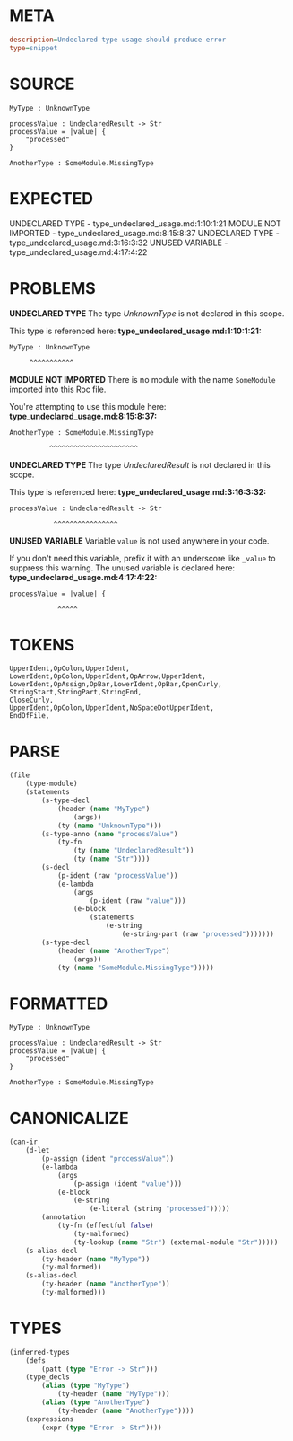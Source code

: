 # META
~~~ini
description=Undeclared type usage should produce error
type=snippet
~~~
# SOURCE
~~~roc
MyType : UnknownType

processValue : UndeclaredResult -> Str
processValue = |value| {
    "processed"
}

AnotherType : SomeModule.MissingType
~~~
# EXPECTED
UNDECLARED TYPE - type_undeclared_usage.md:1:10:1:21
MODULE NOT IMPORTED - type_undeclared_usage.md:8:15:8:37
UNDECLARED TYPE - type_undeclared_usage.md:3:16:3:32
UNUSED VARIABLE - type_undeclared_usage.md:4:17:4:22
# PROBLEMS
**UNDECLARED TYPE**
The type _UnknownType_ is not declared in this scope.

This type is referenced here:
**type_undeclared_usage.md:1:10:1:21:**
```roc
MyType : UnknownType
```
         ^^^^^^^^^^^


**MODULE NOT IMPORTED**
There is no module with the name `SomeModule` imported into this Roc file.

You're attempting to use this module here:
**type_undeclared_usage.md:8:15:8:37:**
```roc
AnotherType : SomeModule.MissingType
```
              ^^^^^^^^^^^^^^^^^^^^^^


**UNDECLARED TYPE**
The type _UndeclaredResult_ is not declared in this scope.

This type is referenced here:
**type_undeclared_usage.md:3:16:3:32:**
```roc
processValue : UndeclaredResult -> Str
```
               ^^^^^^^^^^^^^^^^


**UNUSED VARIABLE**
Variable `value` is not used anywhere in your code.

If you don't need this variable, prefix it with an underscore like `_value` to suppress this warning.
The unused variable is declared here:
**type_undeclared_usage.md:4:17:4:22:**
```roc
processValue = |value| {
```
                ^^^^^


# TOKENS
~~~zig
UpperIdent,OpColon,UpperIdent,
LowerIdent,OpColon,UpperIdent,OpArrow,UpperIdent,
LowerIdent,OpAssign,OpBar,LowerIdent,OpBar,OpenCurly,
StringStart,StringPart,StringEnd,
CloseCurly,
UpperIdent,OpColon,UpperIdent,NoSpaceDotUpperIdent,
EndOfFile,
~~~
# PARSE
~~~clojure
(file
	(type-module)
	(statements
		(s-type-decl
			(header (name "MyType")
				(args))
			(ty (name "UnknownType")))
		(s-type-anno (name "processValue")
			(ty-fn
				(ty (name "UndeclaredResult"))
				(ty (name "Str"))))
		(s-decl
			(p-ident (raw "processValue"))
			(e-lambda
				(args
					(p-ident (raw "value")))
				(e-block
					(statements
						(e-string
							(e-string-part (raw "processed")))))))
		(s-type-decl
			(header (name "AnotherType")
				(args))
			(ty (name "SomeModule.MissingType")))))
~~~
# FORMATTED
~~~roc
MyType : UnknownType

processValue : UndeclaredResult -> Str
processValue = |value| {
	"processed"
}

AnotherType : SomeModule.MissingType
~~~
# CANONICALIZE
~~~clojure
(can-ir
	(d-let
		(p-assign (ident "processValue"))
		(e-lambda
			(args
				(p-assign (ident "value")))
			(e-block
				(e-string
					(e-literal (string "processed")))))
		(annotation
			(ty-fn (effectful false)
				(ty-malformed)
				(ty-lookup (name "Str") (external-module "Str")))))
	(s-alias-decl
		(ty-header (name "MyType"))
		(ty-malformed))
	(s-alias-decl
		(ty-header (name "AnotherType"))
		(ty-malformed)))
~~~
# TYPES
~~~clojure
(inferred-types
	(defs
		(patt (type "Error -> Str")))
	(type_decls
		(alias (type "MyType")
			(ty-header (name "MyType")))
		(alias (type "AnotherType")
			(ty-header (name "AnotherType"))))
	(expressions
		(expr (type "Error -> Str"))))
~~~
